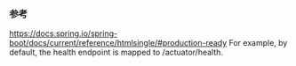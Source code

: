 ### 参考
https://docs.spring.io/spring-boot/docs/current/reference/htmlsingle/#production-ready
For example, by default, the health endpoint is mapped to /actuator/health.